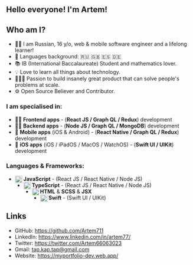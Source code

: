 ## Hello everyone! I'm Artem!

## Who am I?
- 👨‍💻 I am Russian, 16 y/o, web & mobile software engineer and a lifelong learner!
- 📖 Languages background: 🇷🇺 🇬🇧 🇪🇸 🇩🇪
- 📚 IB (International Baccalaureate) Student and mathematics lover.
- 💡 Love to learn all things about technology.
- 👷🏻‍♂️ Passion to build insanely great product that can solve people's problems at scale.
- ⚙ Open Source Believer and Contributor.

### I am specialised in:
-  👨‍💻 **Frontend apps** - (**React JS / Graph QL / Redux**) development
- 👨‍🔬 **Backend apps** - (**Node JS / Graph QL / MongoDB**) development
- 📱 **Mobile apps** (iOS & Android) - (**React Native / Graph QL / Redux**) development
- 📱 **iOS apps** (iOS / iPadOS / MacOS / WatchOS) - (**Swift UI / UIKit**) development

### Languages & Frameworks: 
- **JavaScript** <img align="left" alt="javascript" width="20px" src="https://cdn.jsdelivr.net/npm/simple-icons@v3/icons/javascript.svg"/> - (React JS / React Native / Node JS)
- **TypeScript** <img align="left" alt="javascript" width="20px" src="https://cdn.jsdelivr.net/npm/simple-icons@v3/icons/typescript.svg"/> - (React JS / React Native / Node JS)
- **HTML** & **SCSS** & **JSX** <img align="left" alt="swift" width="19px" src="https://cdn.jsdelivr.net/npm/simple-icons@3.12.3/icons/html5.svg"/>
- **Swift** <img align="left" alt="swift" width="20px" src="https://cdn.jsdelivr.net/npm/simple-icons@v3/icons/swift.svg"/> - (Swift UI / UIKit)

## Links
- GitHub: https://github.com/Artem711
- LinkedIn: https://www.linkedin.com/in/artem77/
- Twitter: https://twitter.com/Artem66063023
- Gmail: tap.kap.tap@gmail.com
- Website: https://myportfolio-dev.web.app/
